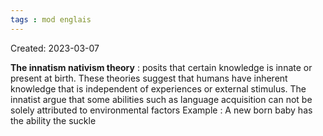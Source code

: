 ```yaml
---
tags : mod englais
---
```

Created: 2023-03-07

**The innatism nativism theory** : posits that certain knowledge is innate or present at birth. These theories suggest that humans have inherent knowledge that is independent of experiences or external stimulus. 
The innatist argue that some abilities such as language acquisition can not be solely attributed to environmental factors
Example : A new born baby has the ability the suckle 